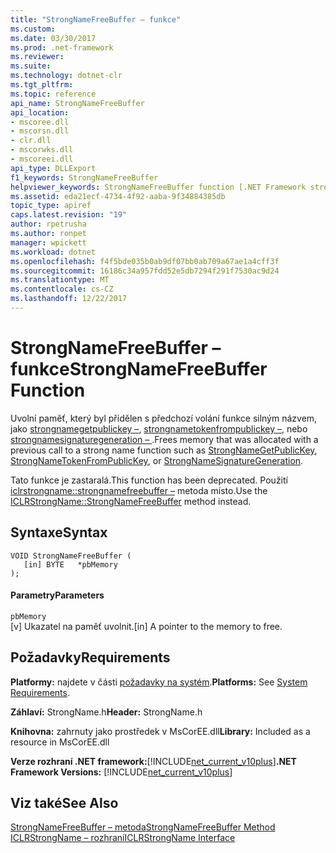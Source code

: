 ```yaml
---
title: "StrongNameFreeBuffer – funkce"
ms.custom: 
ms.date: 03/30/2017
ms.prod: .net-framework
ms.reviewer: 
ms.suite: 
ms.technology: dotnet-clr
ms.tgt_pltfrm: 
ms.topic: reference
api_name: StrongNameFreeBuffer
api_location:
- mscoree.dll
- mscorsn.dll
- clr.dll
- mscorwks.dll
- mscoreei.dll
api_type: DLLExport
f1_keywords: StrongNameFreeBuffer
helpviewer_keywords: StrongNameFreeBuffer function [.NET Framework strong naming]
ms.assetid: eda21ecf-4734-4f92-aaba-9f34884385db
topic_type: apiref
caps.latest.revision: "19"
author: rpetrusha
ms.author: ronpet
manager: wpickett
ms.workload: dotnet
ms.openlocfilehash: f4f5bde035b0ab9df07bb0ab709a67ae1a4cff3f
ms.sourcegitcommit: 16186c34a957fdd52e5db7294f291f7530ac9d24
ms.translationtype: MT
ms.contentlocale: cs-CZ
ms.lasthandoff: 12/22/2017
---
```

# <a name="strongnamefreebuffer-function"></a><span data-ttu-id="a2c01-102">StrongNameFreeBuffer – funkce</span><span class="sxs-lookup"><span data-stu-id="a2c01-102">StrongNameFreeBuffer Function</span></span>
<span data-ttu-id="a2c01-103">Uvolní paměť, který byl přidělen s předchozí volání funkce silným názvem, jako [strongnamegetpublickey –](../../../../docs/framework/unmanaged-api/strong-naming/strongnamegetpublickey-function.md), [strongnametokenfrompublickey –](../../../../docs/framework/unmanaged-api/strong-naming/strongnametokenfrompublickey-function.md), nebo [strongnamesignaturegeneration – ](../../../../docs/framework/unmanaged-api/strong-naming/strongnamesignaturegeneration-function.md).</span><span class="sxs-lookup"><span data-stu-id="a2c01-103">Frees memory that was allocated with a previous call to a strong name function such as [StrongNameGetPublicKey](../../../../docs/framework/unmanaged-api/strong-naming/strongnamegetpublickey-function.md), [StrongNameTokenFromPublicKey](../../../../docs/framework/unmanaged-api/strong-naming/strongnametokenfrompublickey-function.md), or [StrongNameSignatureGeneration](../../../../docs/framework/unmanaged-api/strong-naming/strongnamesignaturegeneration-function.md).</span></span>  
  
 <span data-ttu-id="a2c01-104">Tato funkce je zastaralá.</span><span class="sxs-lookup"><span data-stu-id="a2c01-104">This function has been deprecated.</span></span> <span data-ttu-id="a2c01-105">Použití [iclrstrongname::strongnamefreebuffer –](../../../../docs/framework/unmanaged-api/hosting/iclrstrongname-strongnamefreebuffer-method.md) metoda místo.</span><span class="sxs-lookup"><span data-stu-id="a2c01-105">Use the [ICLRStrongName::StrongNameFreeBuffer](../../../../docs/framework/unmanaged-api/hosting/iclrstrongname-strongnamefreebuffer-method.md) method instead.</span></span>  
  
## <a name="syntax"></a><span data-ttu-id="a2c01-106">Syntaxe</span><span class="sxs-lookup"><span data-stu-id="a2c01-106">Syntax</span></span>  
  
```  
VOID StrongNameFreeBuffer (   
   [in] BYTE   *pbMemory  
);  
```  
  
#### <a name="parameters"></a><span data-ttu-id="a2c01-107">Parametry</span><span class="sxs-lookup"><span data-stu-id="a2c01-107">Parameters</span></span>  
 `pbMemory`  
 <span data-ttu-id="a2c01-108">[v] Ukazatel na paměť uvolnit.</span><span class="sxs-lookup"><span data-stu-id="a2c01-108">[in] A pointer to the memory to free.</span></span>  
  
## <a name="requirements"></a><span data-ttu-id="a2c01-109">Požadavky</span><span class="sxs-lookup"><span data-stu-id="a2c01-109">Requirements</span></span>  
 <span data-ttu-id="a2c01-110">**Platformy:** najdete v části [požadavky na systém](../../../../docs/framework/get-started/system-requirements.md).</span><span class="sxs-lookup"><span data-stu-id="a2c01-110">**Platforms:** See [System Requirements](../../../../docs/framework/get-started/system-requirements.md).</span></span>  
  
 <span data-ttu-id="a2c01-111">**Záhlaví:** StrongName.h</span><span class="sxs-lookup"><span data-stu-id="a2c01-111">**Header:** StrongName.h</span></span>  
  
 <span data-ttu-id="a2c01-112">**Knihovna:** zahrnuty jako prostředek v MsCorEE.dll</span><span class="sxs-lookup"><span data-stu-id="a2c01-112">**Library:** Included as a resource in MsCorEE.dll</span></span>  
  
 <span data-ttu-id="a2c01-113">**Verze rozhraní .NET framework:**[!INCLUDE[net_current_v10plus](../../../../includes/net-current-v10plus-md.md)]</span><span class="sxs-lookup"><span data-stu-id="a2c01-113">**.NET Framework Versions:** [!INCLUDE[net_current_v10plus](../../../../includes/net-current-v10plus-md.md)]</span></span>  
  
## <a name="see-also"></a><span data-ttu-id="a2c01-114">Viz také</span><span class="sxs-lookup"><span data-stu-id="a2c01-114">See Also</span></span>  
 [<span data-ttu-id="a2c01-115">StrongNameFreeBuffer – metoda</span><span class="sxs-lookup"><span data-stu-id="a2c01-115">StrongNameFreeBuffer Method</span></span>](../../../../docs/framework/unmanaged-api/hosting/iclrstrongname-strongnamefreebuffer-method.md)  
 [<span data-ttu-id="a2c01-116">ICLRStrongName – rozhraní</span><span class="sxs-lookup"><span data-stu-id="a2c01-116">ICLRStrongName Interface</span></span>](../../../../docs/framework/unmanaged-api/hosting/iclrstrongname-interface.md)

